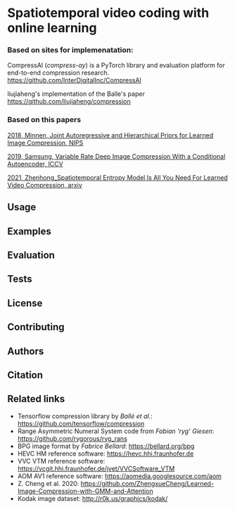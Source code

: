 # Spatiotemporal video coding with online learning

### Based on sites for implemenatation:
CompressAI (_compress-ay_) is a PyTorch library and evaluation platform for
end-to-end compression research.
https://github.com/InterDigitalInc/CompressAI

liujiaheng's implementation of the Balle's paper
https://github.com/liujiaheng/compression


### Based on this papers
[2018, Minnen, Joint Autoregressive and Hierarchical Priors for Learned Image Compression, NIPS](https://arxiv.org/abs/1809.02736)

[2019, Samsung, Variable Rate Deep Image Compression With a Conditional Autoencoder, ICCV](https://openaccess.thecvf.com/content_ICCV_2019/papers/Choi_Variable_Rate_Deep_Image_Compression_With_a_Conditional_Autoencoder_ICCV_2019_paper.pdf)

[2021, Zhenhong_Spatiotemporal Entropy Model Is All You Need For Learned Video Compression, arxiv](https://arxiv.org/abs/2104.06083)

## Usage

## Examples

## Evaluation

## Tests



## License

## Contributing

## Authors

## Citation


## Related links
 * Tensorflow compression library by _Ballé et al._: https://github.com/tensorflow/compression
 * Range Asymmetric Numeral System code from _Fabian 'ryg' Giesen_: https://github.com/rygorous/ryg_rans
 * BPG image format by _Fabrice Bellard_: https://bellard.org/bpg
 * HEVC HM reference software: https://hevc.hhi.fraunhofer.de
 * VVC VTM reference software: https://vcgit.hhi.fraunhofer.de/jvet/VVCSoftware_VTM
 * AOM AV1 reference software: https://aomedia.googlesource.com/aom
 * Z. Cheng et al. 2020: https://github.com/ZhengxueCheng/Learned-Image-Compression-with-GMM-and-Attention
 * Kodak image dataset: http://r0k.us/graphics/kodak/

